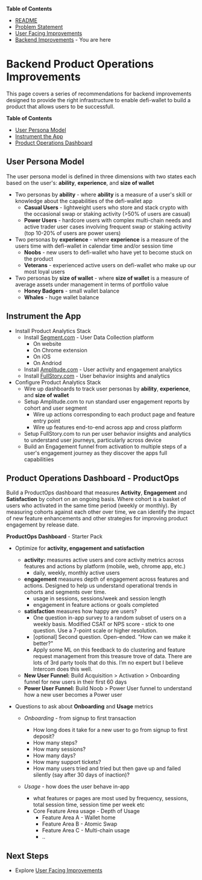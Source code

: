 **Table of Contents**

* [README](https://github.com/alokm/defi-wallet/blob/main/README.md)
* [Problem Statement](https://github.com/alokm/defi-wallet/blob/main/problem-statement.md)
* [User Facing Improvements](https://github.com/alokm/defi-wallet/blob/main/user-facing.md#user-facing-product-improvements)
* [Backend Improvements](https://github.com/alokm/defi-wallet/blob/main/Backend.md#backend-product-operations) - You are here

# Backend Product Operations Improvements

This page covers a series of recommendations for backend improvements designed to provide the right infrastructure to enable defi-wallet to build a product that allows users to be successfull.

**Table of Contents**
* [User Persona Model](https://github.com/alokm/defi-wallet/blob/main/Backend.md#user-persona-model)
* [Instrument the App](https://github.com/alokm/defi-wallet/blob/main/Backend.md#instrument-the-app)
* [Product Operations Dashboard](https://github.com/alokm/defi-wallet/blob/main/Backend.md#product-operations-dashboard---productops) 

## User Persona Model

The user persona model is defined in three dimensions with two states each based on the user's: **ability**, **experience**, and **size of wallet**

* Two personas by **ability** - where **ability** is a measure of a user's skill or knowledge about the capabilities of the defi-wallet app
  - **Casual Users** - lightweight users who store and stack crypto with the occasional swap or staking activity (>50% of users are casual)
  - **Power Users** - hardcore users with complex multi-chain needs and active trader user cases involving frequent swap or staking activity (top 10-20% of users are power users)
* Two personas by **experience** - where **experience** is a measure of the users time with defi-wallet in calendar time and/or session time
  - **Noobs** - new users to defi-wallet who have yet to become stuck on the product
  - **Veterans** - experienced active users on defi-wallet who make up our most loyal users
* Two personas by **size of wallet** - where **size of wallet** is a measure of average assets under management in terms of portfolio value
  - **Honey Badgers** - small wallet balance 
  - **Whales** - huge wallet balance 

## Instrument the App
- Install Product Analytics Stack
	- Install [Segment.com](https://segment.com/) - User Data Collection platform
		- On website
		- On Chrome extension
		- On iOS 
		- On Andriod
	- Install [Amplitude.com](https://amplitude.com/) - User activity and engagement analytics
	- Install [FullStory.com](https://www.fullstory.com/) - User behavior insights and analytics
- Configure Product Analytics Stack
	- Wire up dashboards to track user personas by **ability**, **experience**, and **size of wallet**
	- Setup Amplitude.com to run standard user engagement reports by cohort and user segment
	   - Wire up actions corresponding to each product page and feature entry point
	   - Wire up features end-to-end across app and cross platform
	- Setup FullStory.com to run per user behavior insights and analytics to understand user journeys, particularly across device
	- Build an Engagement funnel from activation to multiple steps of a user's engagement journey as they discover the apps full capabilitiies
	

## Product Operations Dashboard - ProductOps

Build a ProductOps dashboard that measures **Activity**, **Engagement** and **Satisfaction** by cohort on an ongoing basis. Where cohort is a basket of users who activated in the same time period (weekly or monthly). By measuring cohorts against each other over time, we can identify the impact of new feature enhancements and other strategies for improving product engagement by release date. 

**ProductOps Dashboard** - Starter Pack

* Optimize for **activity, engagement and satisfaction**
  * **activity:** measures active users and core activity metrics across features and actions by platform (mobile, web, chrome app, etc.)
    * daily, weekly, monthly active users 
  * **engagement**  measures depth of engagement across features and actions. Designed to help us understand operational trends in cohorts and segments over time.
    * usage in sessions, sessions/week and session length
    * engagement in feature actions or goals completed 	
  * **satisfaction** measures how happy are users?
    * One question in-app survey to a random subset of users on a weekly basis. Modified CSAT or NPS score - stick to one question. Use a 7-point scale or higher resolution.
    * [optional] Second question. Open-ended. "How can we make it better?" 	
    * Apply some ML on this feedback to do clustering and feature request management from this treasure trove of data. There are lots of 3rd party tools that do this. I’m no expert but I believe Intercom does this well.
  * **New User Funnel:** Build Acquisition > Activation > Onboarding funnel for new users in their first 60 days
  * **Power User Funnel:** Build Noob > Power User funnel to understand how a new user becomes a Power user


* Questions to ask about **Onboarding** and **Usage** metrics
 
  * *Onboarding* - from signup to first transaction
	- How long does it take for a new user to go from signup to first deposit? 
	- How many steps?
	- How many sessions?
	- How many days?
	- How many support tickets?
	- How many users tried and tried but then gave up and failed silently (say after 30 days of inaction)?

  * *Usage* - how does the user behave in-app
	- what features or pages are most used by frequency, sessions, total session time, session time per week etc
	- Core Feature Area usage - Depth of Usage
		- Feature Area A - Wallet home
		- Feature Area B - Atomic Swap
		- Feature Area C - Multi-chain usage
		- ..

## Next Steps

* Explore [User Facing Improvements](https://github.com/alokm/defi-wallet/blob/main/user-facing.md#user-facing-product-improvements)
